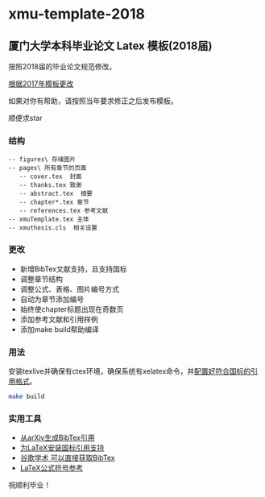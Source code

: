# xmu-template-2018
## 厦门大学本科毕业论文 Latex 模板(2018届)

按照2018届的毕业论文规范修改。

[根据2017年模板更改](https://github.com/wwwxmu/-Latex-)

如果对你有帮助，请按照当年要求修正之后发布模板。

顺便求star

### 结构

```
-- figures\ 存储图片
-- pages\ 所有章节的页面
   -- cover.tex  封面
   -- thanks.tex 致谢
   -- abstract.tex  摘要
   -- chapter*.tex 章节
   -- references.tex 参考文献
-- xmuTemplate.tex 主体
-- xmuthesis.cls  相关设置
```

### 更改

* 新增BibTex文献支持，且支持国标
* 调整章节结构
* 调整公式、表格、图片编号方式
* 自动为章节添加编号
* 始终使chapter标题出现在奇数页
* 添加参考文献和引用样例
* 添加make build帮助编译


### 用法

安装texlive并确保有ctex环境，确保系统有xelatex命令，并[配置好符合国标的引用格式](https://liam0205.me/2014/05/09/gbt7714-2005-bibtex-style/)。


```bash
make build
```

### 实用工具

* [从arXiv生成BibTex引用](https://arxiv2bibtex.org/)
* [为LaTeX安装国标引用支持](https://liam0205.me/2014/05/09/gbt7714-2005-bibtex-style/)
* [谷歌学术 可以直接获取BibTex](https://scholar.google.cn/)
* [LaTeX公式符号参考](https://artofproblemsolving.com/wiki/index.php/LaTeX:Symbols)

祝顺利毕业！